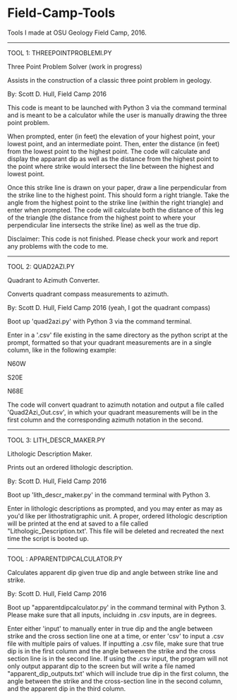 # Field-Camp-Tools
Tools I made at OSU Geology Field Camp, 2016.


_________________________________________________________________________________________________________________
TOOL 1: THREEPOINTPROBLEMI.PY

Three Point Problem Solver (work in progress)

Assists in the construction of a classic three point problem in geology.

By: Scott D. Hull, Field Camp 2016


This code is meant to be launched with Python 3 via the command terminal and is meant to be a calculator while the user is manually drawing the three point problem.

When prompted, enter (in feet) the elevation of your highest point, your lowest point, and an intermediate point.  Then, enter the distance (in feet) from the lowest point to the highest point.  The code will calculate and display the apparant dip as well as the distance from the highest point to the point where strike would intersect the line between the highest and lowest point.

Once this strike line is drawn on your paper, draw a line perpendicular from the strike line to the highest point.  This should form a right triangle.  Take the angle from the highest point to the strike line (within the right triangle) and enter when prompted.  The code will calculate both the distance of this leg of the triangle (the distance from the highest point to where your perpendicular line intersects the strike line) as well as the true dip.


Disclaimer: This code is not finished.  Please check your work and report any problems with the code to me.



_________________________________________________________________________________________________________________
TOOL 2: QUAD2AZI.PY

Quadrant to Azimuth Converter.

Converts quadrant compass measurements to azimuth.

By: Scott D. Hull, Field Camp 2016 (yeah, I got the quadrant compass)

Boot up 'quad2azi.py' with Python 3 via the command terminal.

Enter in a '.csv' file existing in the same directory as the python script at the prompt, formatted so that your quadrant measurements are in a single column, like in the following example:

N60W

S20E

N68E

The code will convert quadrant to azimuth notation and output a file called 'Quad2Azi_Out.csv', in which your quadrant measurements will be in the first column and the corresponding azimuth notation in the second.



_________________________________________________________________________________________________________________
TOOL 3: LITH_DESCR_MAKER.PY

Lithologic Description Maker.

Prints out an ordered lithologic description.

By: Scott D. Hull, Field Camp 2016

Boot up 'lith_descr_maker.py' in the command terminal with Python 3.

Enter in lithologic descriptions as prompted, and you may enter as may as you'd like per lithostratigraphic unit.  A proper, ordered lithologic description will be printed at the end at saved to a file called "Lithologic_Description.txt'.  This file will be deleted and recreated the next time the script is booted up.



_________________________________________________________________________________________________________________
TOOL : APPARENTDIPCALCULATOR.PY

Calculates apparent dip given true dip and angle between strike line and strike.

By: Scott D. Hull, Field Camp 2016

Boot up "apparentdipcalculator.py' in the command terminal with Python 3.  Please make sure that all inputs, incluidng in .csv inputs, are in degrees.

Enter either 'input' to manually enter in true dip and the angle between strike and the cross section line one at a time, or enter 'csv' to input a .csv file with multiple pairs of values.  If inputting a .csv file, make sure that true dip is in the first column and the angle between the strike and the cross section line is in the second line.  If using the .csv input, the program will not only output apparant dip to the screen but will write a file named "apparent_dip_outputs.txt' which will include true dip in the first column, the angle between the strike and the cross-section line in the second column, and the apparent dip in the third column.
